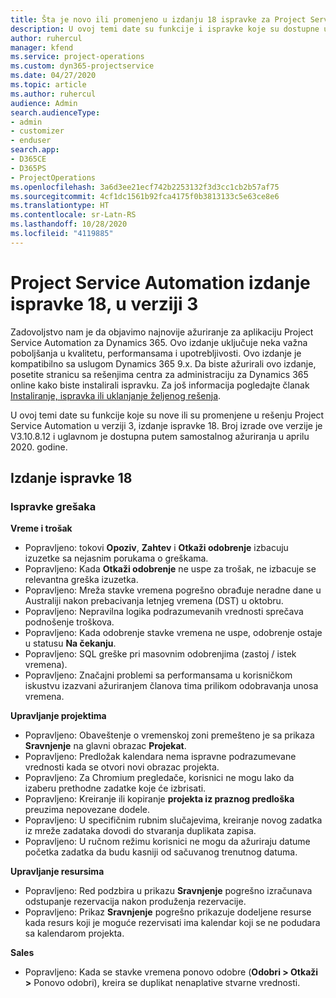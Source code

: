 ```yaml
---
title: Šta je novo ili promenjeno u izdanju 18 ispravke za Project Service Automation verzije 3
description: U ovoj temi date su funkcije i ispravke koje su dostupne u izdanju 18 ispravke za Project Service Automation verzije 3.
author: ruhercul
manager: kfend
ms.service: project-operations
ms.custom: dyn365-projectservice
ms.date: 04/27/2020
ms.topic: article
ms.author: ruhercul
audience: Admin
search.audienceType:
- admin
- customizer
- enduser
search.app:
- D365CE
- D365PS
- ProjectOperations
ms.openlocfilehash: 3a6d3ee21ecf742b2253132f3d3cc1cb2b57af75
ms.sourcegitcommit: 4cf1dc1561b92fca4175f0b3813133c5e63ce8e6
ms.translationtype: HT
ms.contentlocale: sr-Latn-RS
ms.lasthandoff: 10/28/2020
ms.locfileid: "4119885"
---
```

# <a name="project-service-automation-update-release-18-v3"></a>Project Service Automation izdanje ispravke 18, u verziji 3

Zadovoljstvo nam je da objavimo najnovije ažuriranje za aplikaciju Project Service Automation za Dynamics 365. Ovo izdanje uključuje neka važna poboljšanja u kvalitetu, performansama i upotrebljivosti. Ovo izdanje je kompatibilno sa uslugom Dynamics 365 9.x. Da biste ažurirali ovo izdanje, posetite stranicu sa rešenjima centra za administraciju za Dynamics 365 online kako biste instalirali ispravku. Za još informacija pogledajte članak [Instaliranje, ispravka ili uklanjanje željenog rešenja](https://docs.microsoft.com/power-platform/admin/install-remove-preferred-solution).

U ovoj temi date su funkcije koje su nove ili su promenjene u rešenju Project Service Automation u verziji 3, izdanje ispravke 18. Broj izrade ove verzije je V3.10.8.12 i uglavnom je dostupna putem samostalnog ažuriranja u aprilu 2020. godine.

## <a name="update-release-18"></a>Izdanje ispravke 18

### <a name="bug-fixes"></a>Ispravke grešaka

**Vreme i trošak**

- Popravljeno: tokovi **Opoziv**, **Zahtev** i **Otkaži odobrenje** izbacuju izuzetke sa nejasnim porukama o greškama.
- Popravljeno: Kada **Otkaži odobrenje** ne uspe za trošak, ne izbacuje se relevantna greška izuzetka.
- Popravljeno: Mreža stavke vremena pogrešno obrađuje neradne dane u Australiji nakon prebacivanja letnjeg vremena (DST) u oktobru.
- Popravljeno: Nepravilna logika podrazumevanih vrednosti sprečava podnošenje troškova.
- Popravljeno: Kada odobrenje stavke vremena ne uspe, odobrenje ostaje u statusu **Na čekanju**.
- Popravljeno: SQL greške pri masovnim odobrenjima (zastoj / istek vremena).
- Popravljeno: Značajni problemi sa performansama u korisničkom iskustvu izazvani ažuriranjem članova tima prilikom odobravanja unosa vremena.

**Upravljanje projektima**

- Popravljeno: Obaveštenje o vremenskoj zoni premešteno je sa prikaza **Sravnjenje** na glavni obrazac **Projekat**.
- Popravljeno: Predložak kalendara nema ispravne podrazumevane vrednosti kada se otvori novi obrazac projekta.
- Popravljeno: Za Chromium pregledače, korisnici ne mogu lako da izaberu prethodne zadatke koje će izbrisati.
- Popravljeno: Kreiranje ili kopiranje **projekta iz praznog predloška** preuzima nepovezane dodele.
- Popravljeno: U specifičnim rubnim slučajevima, kreiranje novog zadatka iz mreže zadataka dovodi do stvaranja duplikata zapisa.
- Popravljeno: U ručnom režimu korisnici ne mogu da ažuriraju datume početka zadatka da budu kasniji od sačuvanog trenutnog datuma.

**Upravljanje resursima**

- Popravljeno: Red podzbira u prikazu **Sravnjenje** pogrešno izračunava odstupanje rezervacija nakon produženja rezervacije.
- Popravljeno: Prikaz **Sravnjenje** pogrešno prikazuje dodeljene resurse kada resurs koji je moguće rezervisati ima kalendar koji se ne podudara sa kalendarom projekta.

**Sales**

- Popravljeno: Kada se stavke vremena ponovo odobre (**Odobri > Otkaži >** Ponovo odobri), kreira se duplikat nenaplative stvarne vrednosti.
